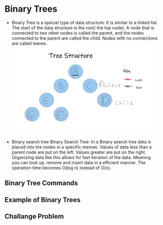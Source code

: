 # Binary Trees
- Binary Tree is a special type of data structure. It is similar to a linked list. The start of the data structure  is the root( the top node). A node that is connected to two other nodes is called the parent, and the nodes connected to the parent are called the child. Nodes with no connections are called leaves. 
![Tree example](tree_structure.jpg) 

- Binary search tree Binary Search Tree: 
In a Binary search tree data is placed into the nodes in a specific manner.  Values of data less than a parent node are put on the left. Values greater are put on the right. Organizing data like this allows for fast iteration of the data.  Meaning you can look up, remove and insert data in a efficient manner. The operation time becomes O(log n) instead of O(n).



## Binary Tree Commands
## Example of Binary Trees
## Challange Problem 
